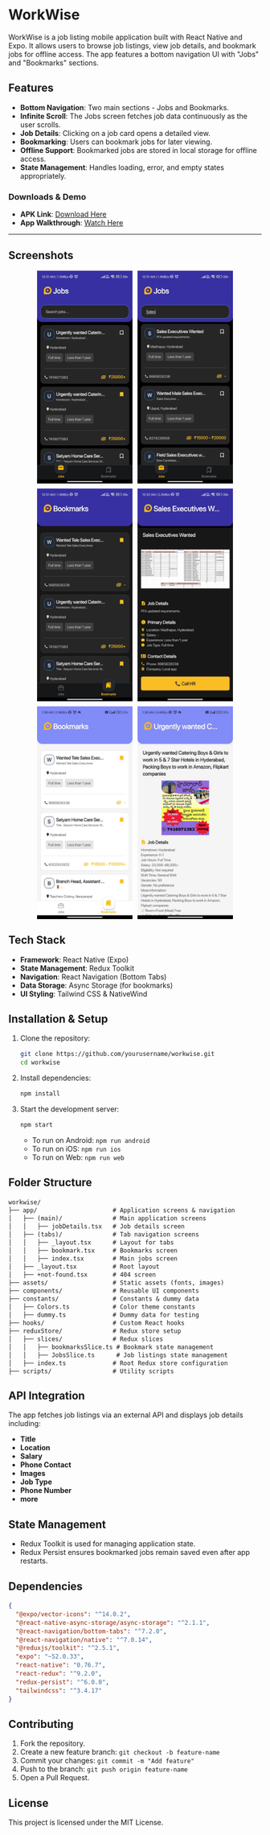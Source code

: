 # WorkWise

WorkWise is a job listing mobile application built with React Native and Expo. It allows users to browse job listings, view job details, and bookmark jobs for offline access. The app features a bottom navigation UI with "Jobs" and "Bookmarks" sections.

## Features

- **Bottom Navigation**: Two main sections - Jobs and Bookmarks.
- **Infinite Scroll**: The Jobs screen fetches job data continuously as the user scrolls.
- **Job Details**: Clicking on a job card opens a detailed view.
- **Bookmarking**: Users can bookmark jobs for later viewing.
- **Offline Support**: Bookmarked jobs are stored in local storage for offline access.
- **State Management**: Handles loading, error, and empty states appropriately.

### Downloads & Demo  

- **APK Link**: [Download Here](https://u.pcloud.link/publink/show?code=kZvzpR5Z2FHEhqWIGzXS0M9MlI3BDmhvr8xX)  
- **App Walkthrough**: [Watch Here](https://u.pcloud.link/publink/show?code=kZvzpR5Z2FHEhqWIGzXS0M9MlI3BDmhvr8xX)  

---

## Screenshots

<div style="display: flex; justify-content: center; gap: 10px; flex-wrap: wrap; border-radius:10px;">

  <img src="assets/images/1.png" width="190" />
  <img src="assets/images/2.png" width="190" />
  <img src="assets/images/3.png" width="190" />
  <img src="assets/images/4.png" width="190" />
  <img src="assets/images/5.png" width="190" />
  <img src="assets/images/6.png" width="190" />

</div>

## Tech Stack

- **Framework**: React Native (Expo)
- **State Management**: Redux Toolkit
- **Navigation**: React Navigation (Bottom Tabs)
- **Data Storage**: Async Storage (for bookmarks)
- **UI Styling**: Tailwind CSS & NativeWind

## Installation & Setup

1. Clone the repository:
   ```sh
   git clone https://github.com/yourusername/workwise.git
   cd workwise
   ```
2. Install dependencies:
   ```sh
   npm install
   ```
3. Start the development server:
   ```sh
   npm start
   ```
   - To run on Android: `npm run android`
   - To run on iOS: `npm run ios`
   - To run on Web: `npm run web`

## Folder Structure

```
workwise/
├── app/                     # Application screens & navigation
│   ├── (main)/              # Main application screens
│   │   ├── jobDetails.tsx   # Job details screen
│   ├── (tabs)/              # Tab navigation screens
│   │   ├── _layout.tsx      # Layout for tabs
│   │   ├── bookmark.tsx     # Bookmarks screen
│   │   ├── index.tsx        # Main jobs screen
│   ├── _layout.tsx          # Root layout
│   ├── +not-found.tsx       # 404 screen
├── assets/                  # Static assets (fonts, images)
├── components/              # Reusable UI components
├── constants/               # Constants & dummy data
│   ├── Colors.ts            # Color theme constants
│   ├── dummy.ts             # Dummy data for testing
├── hooks/                   # Custom React hooks
├── reduxStore/              # Redux store setup
│   ├── slices/              # Redux slices
│   │   ├── bookmarksSlice.ts # Bookmark state management
│   │   ├── JobsSlice.ts      # Job listings state management
│   ├── index.ts             # Root Redux store configuration
├── scripts/                 # Utility scripts
```

## API Integration

The app fetches job listings via an external API and displays job details including:
- **Title**
- **Location**
- **Salary**
- **Phone Contact**
- **Images**
- **Job Type**
- **Phone Number**
- **more**

## State Management

- Redux Toolkit is used for managing application state.
- Redux Persist ensures bookmarked jobs remain saved even after app restarts.

## Dependencies

```json
{
  "@expo/vector-icons": "^14.0.2",
  "@react-native-async-storage/async-storage": "^2.1.1",
  "@react-navigation/bottom-tabs": "^7.2.0",
  "@react-navigation/native": "^7.0.14",
  "@reduxjs/toolkit": "^2.5.1",
  "expo": "~52.0.33",
  "react-native": "0.76.7",
  "react-redux": "^9.2.0",
  "redux-persist": "^6.0.0",
  "tailwindcss": "^3.4.17"
}
```

## Contributing

1. Fork the repository.
2. Create a new feature branch: `git checkout -b feature-name`
3. Commit your changes: `git commit -m "Add feature"`
4. Push to the branch: `git push origin feature-name`
5. Open a Pull Request.

## License

This project is licensed under the MIT License.

